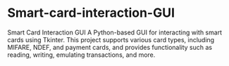 # Smart-card-interaction-GUI
Smart Card Interaction GUI A Python-based GUI for interacting with smart cards using Tkinter. This project supports various card types, including MIFARE, NDEF, and payment cards, and provides functionality such as reading, writing, emulating transactions, and more.

